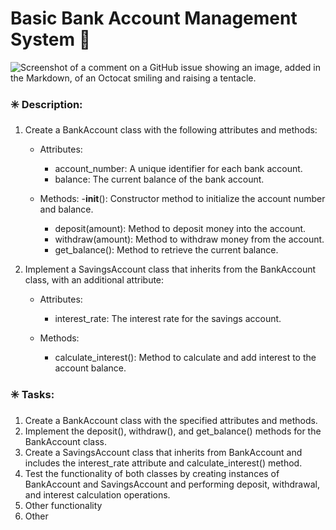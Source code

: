 # Basic Bank Account Management System 🐍
![Screenshot of a comment on a GitHub issue showing an image, added in the Markdown, of an Octocat smiling and raising a tentacle.](https://myoctocat.com/assets/images/base-octocat.svg)
### ✳️ Description:
1. Create a BankAccount class with the following attributes and methods:
   - Attributes:
      - account_number: A unique identifier for each bank account.
      - balance: The current balance of the bank account.
        
   - Methods:
      -__init__(): Constructor method to initialize the account number and balance.
      - deposit(amount): Method to deposit money into the account.
      - withdraw(amount): Method to withdraw money from the account.
      - get_balance(): Method to retrieve the current balance.

2. Implement a SavingsAccount class that inherits from the BankAccount class, with an additional attribute:
   - Attributes:
       - interest_rate: The interest rate for the savings account.
         
   - Methods:
       - calculate_interest(): Method to calculate and add interest to the account balance.
    
### ✳️ Tasks:
1. Create a BankAccount class with the specified attributes and methods.
2. Implement the deposit(), withdraw(), and get_balance() methods for the BankAccount class.
3. Create a SavingsAccount class that inherits from BankAccount and includes the interest_rate attribute and calculate_interest() method.
4. Test the functionality of both classes by creating instances of BankAccount and SavingsAccount and performing deposit, withdrawal, and interest calculation operations.
5. Other functionality
6. Other